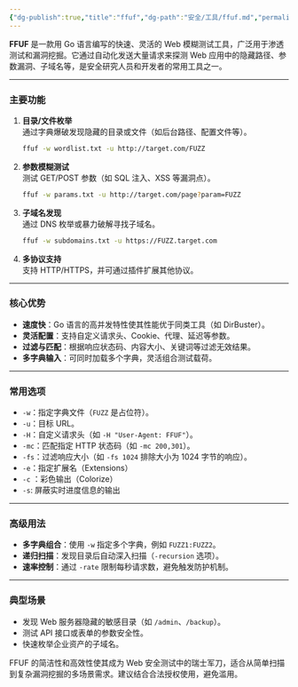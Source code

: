 ```yaml
---
{"dg-publish":true,"title":"ffuf","dg-path":"安全/工具/ffuf.md","permalink":"/安全/工具/ffuf/","dgPassFrontmatter":true}
---
```


**FFUF** 是一款用 Go 语言编写的快速、灵活的 Web 模糊测试工具，广泛用于渗透测试和漏洞挖掘。它通过自动化发送大量请求来探测 Web 应用中的隐藏路径、参数漏洞、子域名等，是安全研究人员和开发者的常用工具之一。

---

### **主要功能**
1. **目录/文件枚举**  
   通过字典爆破发现隐藏的目录或文件（如后台路径、配置文件等）。
   ```bash
   ffuf -w wordlist.txt -u http://target.com/FUZZ
   ```

2. **参数模糊测试**  
   测试 GET/POST 参数（如 SQL 注入、XSS 等漏洞点）。
   ```bash
   ffuf -w params.txt -u http://target.com/page?param=FUZZ
   ```

3. **子域名发现**  
   通过 DNS 枚举或暴力破解寻找子域名。
   ```bash
   ffuf -w subdomains.txt -u https://FUZZ.target.com
   ```

4. **多协议支持**  
   支持 HTTP/HTTPS，并可通过插件扩展其他协议。

---

### **核心优势**
- **速度快**：Go 语言的高并发特性使其性能优于同类工具（如 DirBuster）。
- **灵活配置**：支持自定义请求头、Cookie、代理、延迟等参数。
- **过滤与匹配**：根据响应状态码、内容大小、关键词等过滤无效结果。
- **多字典输入**：可同时加载多个字典，灵活组合测试载荷。

---

### **常用选项**
- `-w`：指定字典文件（`FUZZ` 是占位符）。
- `-u`：目标 URL。
- `-H`：自定义请求头（如 `-H "User-Agent: FFUF"`）。
- `-mc`：匹配指定 HTTP 状态码（如 `-mc 200,301`）。
- `-fs`：过滤响应大小（如 `-fs 1024` 排除大小为 1024 字节的响应）。
- `-e`：指定扩展名（Extensions）
-  `-c` ：彩色输出（Colorize）
- `-s`: 屏蔽实时进度信息的输出

---

### **高级用法**
- **多字典组合**：使用 `-w` 指定多个字典，例如 `FUZZ1:FUZZ2`。
- **递归扫描**：发现目录后自动深入扫描（`-recursion` 选项）。
- **速率控制**：通过 `-rate` 限制每秒请求数，避免触发防护机制。

---

### **典型场景**
- 发现 Web 服务器隐藏的敏感目录（如 `/admin`、`/backup`）。
- 测试 API 接口或表单的参数安全性。
- 快速枚举企业资产的子域名。

FFUF 的简洁性和高效性使其成为 Web 安全测试中的瑞士军刀，适合从简单扫描到复杂漏洞挖掘的多场景需求。建议结合合法授权使用，避免滥用。